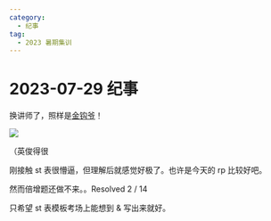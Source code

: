 ```yaml
---
category:
  - 纪事
tag:
  - 2023 暑期集训
---
```


# 2023-07-29 纪事

换讲师了，照样是[金钩爷](https://www.luogu.com.cn/user/30575)！

<!-- more -->

![](https://i.postimg.cc/pTCmgbdG/6154463894dbd1748b633206a959263f.jpg)

（英俊得很

刚接触 st 表很懵逼，但理解后就感觉好极了。也许是今天的 rp 比较好吧。

然而倍增题还做不来。。Resolved 2 / 14

只希望 st 表模板考场上能想到 & 写出来就好。
